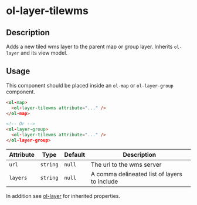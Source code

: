 # ol-layer-tilewms
## Description
Adds a new tiled wms layer to the parent map or group layer. Inherits `ol-layer` and its view model.

## Usage
This component should be placed inside an `ol-map` or `ol-layer-group` component.

```html
<ol-map>
  <ol-layer-tilewms attribute="..." />
</ol-map>

<!-- Or -->
<ol-layer-group>
  <ol-layer-tilewms attribute="..." />
</ol-layer-group>
```

Attribute | Type     | Default | Description
--------- | -------- | ------- | --------------------------------------------
`url`     | `string` | `null`  | The url to the wms server
`layers`  | `string` | `null`  | A comma delineated list of layers to include

In addition see [ol-layer](ol-layer.md) for inherited properties.
